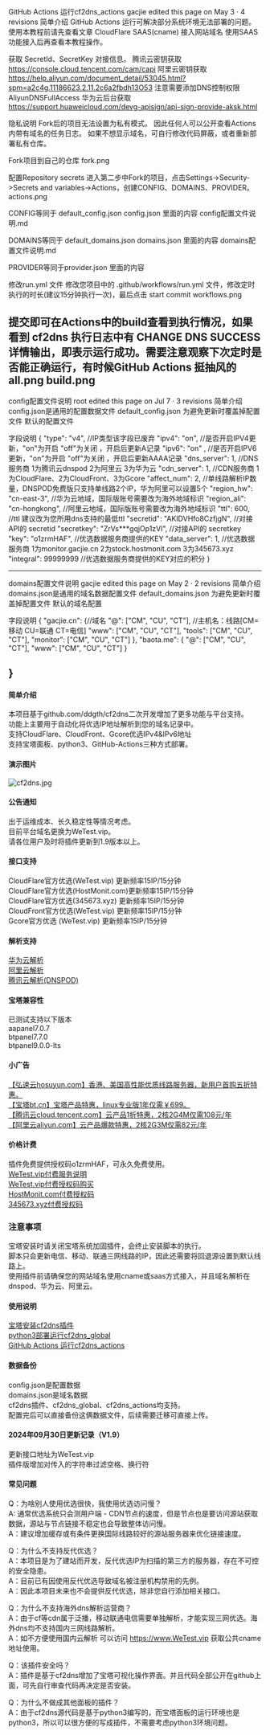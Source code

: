 GitHub Actions 运行cf2dns_actions
gacjie edited this page on May 3 · 4 revisions
简单介绍
GitHub Actions 运行可解决部分系统环境无法部署的问题。
使用本教程前请先查看文章 CloudFlare SAAS(cname) 接入网站域名 使用SAAS功能接入后再查看本教程操作。

获取 SecretId、SecretKey 对接信息。
腾讯云密钥获取 https://console.cloud.tencent.com/cam/capi
阿里云密钥获取 https://help.aliyun.com/document_detail/53045.html?spm=a2c4g.11186623.2.11.2c6a2fbdh13O53 注意需要添加DNS控制权限 AliyunDNSFullAccess
华为云后台获取 https://support.huaweicloud.com/devg-apisign/api-sign-provide-aksk.html

隐私说明
Fork后的项目无法设置为私有模式。
因此任何人可以公开查看Actions内带有域名的任务日志。
如果不想显示域名，可自行修改代码屏蔽，或者重新部署私有仓库。

Fork项目到自己的仓库
fork.png

配置Repository secrets
进入第二步中Fork的项目，点击Settings->Security->Secrets and variables->Actions，创建CONFIG、DOMAINS、PROVIDER。
actions.png

CONFIG等同于 default_config.json config.json 里面的内容
config配置文件说明.md

DOMAINS等同于 default_domains.json domains.json 里面的内容
domains配置文件说明.md

PROVIDER等同于provider.json 里面的内容

修改run.yml 文件
修改您项目中的 .github/workflows/run.yml 文件，修改定时执行的时长(建议15分钟执行一次)，最后点击 start commit
workflows.png

提交即可在Actions中的build查看到执行情况，如果看到 cf2dns 执行日志中有 CHANGE DNS SUCCESS详情输出，即表示运行成功。需要注意观察下次定时是否能正确运行，有时候GitHub Actions 挺抽风的
all.png build.png
-------------------------------------------------------------------------
config配置文件说明
root edited this page on Jul 7 · 3 revisions
简单介绍
config.json是通用的配置数据文件
default_config.json 为避免更新时覆盖掉配置文件 默认的配置文件

字段说明
{ "type": "v4", //IP类型该字段已废弃
"ipv4": "on", //是否开启IPV4更新，"on"为开启 "off"为关闭 ，开启后更新A记录
"ipv6": "on" , //是否开启IPV6更新，"on"为开启 "off"为关闭 ，开启后更新AAAA记录
"dns_server": 1, //DNS服务商 1为腾讯云dnspod 2为阿里云 3为华为云
"cdn_server": 1, //CDN服务商 1为CloudFlare、2为CloudFront、3为Gcore
"affect_num": 2, //单线路解析IP数量，DNSPOD免费版只支持单线路2个IP，华为阿里可以设置5个
"region_hw": "cn-east-3", //华为云地域，国际版账号需要改为海外地域标识
"region_ali": "cn-hongkong", //阿里云地域，国际版账号需要改为海外地域标识
"ttl": 600, //ttl 建议改为您所用dns支持的最低ttl
"secretid": "AKIDVHfo8CzfjgN", //对接API的 secretid
"secretkey": "ZrVs***gqjOp1zVl", //对接API的 secretkey
"key": "o1zrmHAF", //优选数据服务商提供的KEY
"data_server": 1, //优选数据服务商 1为monitor.gacjie.cn 2为stock.hostmonit.com 3为345673.xyz
"integral": 99999999 //优选数据服务商提供的KEY对应的积分
}

--------------------------------------------------------------------
domains配置文件说明
gacjie edited this page on May 2 · 2 revisions
简单介绍
domains.json是通用的域名数据配置文件
default_domains.json 为避免更新时覆盖掉配置文件 默认的域名配置

字段说明
{ "gacjie.cn": {//域名
"@": ["CM", "CU", "CT"], //主机名：线路[CM=移动 CU=联通 CT=电信]
"www": ["CM", "CU", "CT"],
"tools": ["CM", "CU", "CT"],
"monitor": ["CM", "CU", "CT"]
},
"baota.me": {
"@": ["CM", "CU", "CT"],
"www": ["CM", "CU", "CT"]
}

}
--------------------------------------------------------------------


#### 简单介绍     
本项目基于github.com/ddgth/cf2dns二次开发增加了更多功能与平台支持。    
功能上主要用于自动化将优选IP地址解析到您的域名记录中。    
支持CloudFlare、CloudFront、Gcore优选IPv4&IPv6地址    
支持宝塔面板、python3、GitHub-Actions三种方式部署。    
    
#### 演示图片    
 ![cf2dns.jpg](https://raw.githubusercontent.com/gacjie/cf2dns/main/cf2dns.jpg)   
        
#### 公告通知    
出于运维成本、长久稳定性等情况考虑。    
目前平台域名更换为WeTest.vip。    
请各位用户及时将插件更新到1.9版本以上。     
    
#### 接口支持    
CloudFlare官方优选(WeTest.vip)   更新频率15IP/15分钟   
CloudFlare官方优选(HostMonit.com)更新频率15IP/15分钟   
CloudFlare官方优选(345673.xyz)   更新频率15IP/15分钟    
CloudFront官方优选(WeTest.vip)   更新频率15IP/15分钟   
Gcore官方优选     (WeTest.vip)   更新频率15IP/15分钟   
        
#### 解析支持    
[华为云解析](https://support.huaweicloud.com/devg-apisign/api-sign-provide-aksk.html)   
[阿里云解析](https://help.aliyun.com/document_detail/53045.html?spm=a2c4g.11186623.2.11.2c6a2fbdh13O53)   
[腾讯云解析(DNSPOD)](https://console.cloud.tencent.com/cam/capi)   
         
#### 宝塔兼容性   
已测试支持以下版本    
aapanel7.0.7   
btpanel7.7.0    
btpanel9.0.0-lts    
         
#### 小广告
   
[【弘速云hosuyun.com】香港、美国高性能优质线路服务器，新用户首购五折特惠。](https://www.hosuyun.com/)  
[【宝塔bt.cn】宝塔产品特惠，linux专业版1年仅需￥699。](https://www.bt.cn/p/2PcEKn)    
[【腾讯云cloud.tencent.com】云产品1折特惠，2核2G4M仅需108元/年](https://curl.qcloud.com/zASK1SLm)     
[【阿里云aliyun.com】云产品爆款特惠，2核2G3M仅需82元/年](https://www.aliyun.com/minisite/goods?userCode=zqpad1gj)    
         
#### 价格计费    
插件免费提供授权码o1zrmHAF，可永久免费使用。    
[WeTest.vip付费服务说明](https://github.com/gacjie/cf2dns/wiki/WeTest付费服务说明)   
[WeTest.vip付费授权码购买](https://www.wetest.vip/dash/Account/register)   
[HostMonit.com付费授权码](https://shop.hostmonit.com/)   
[345673.xyz付费授权码](https://345673.xyz/)  
          
### 注意事项     
宝塔安装时请关闭宝塔系统加固插件，会终止安装脚本的执行。     
脚本只会更新电信、移动、联通三网线路的IP，因此还需要将回退源设置到默认线路上。      
使用插件前请确保您的网站域名使用cname或saas方式接入，并且域名解析在dnspod、华为云、阿里云。       
     
#### 使用说明   
[宝塔安装cf2dns插件](https://github.com/gacjie/cf2dns/wiki/宝塔安装cf2dns插件)   
[python3部署运行cf2dns_global](https://github.com/gacjie/cf2dns/wiki/python3部署运行cf2dns_global)  
[GitHub Actions 运行cf2dns_actions](https://github.com/gacjie/cf2dns/wiki/GitHub-Actions-运行cf2dns_actions)  
        
#### 数据备份     
config.json是配置数据    
domains.json是域名数据    
cf2dns插件、cf2dns_global、cf2dns_actions均支持。    
配置完后可以直接备份这俩数据文件，后续需要迁移可直接上传。     
   
#### 2024年09月30日更新记录（V1.9）            
更新接口地址为WeTest.vip   
插件版增加对传入的字符串过滤空格、换行符   
   
#### 常见问题        
   
Q：为啥别人使用优选很快，我使用优选访问慢？      
A: 通常优选系统只会测用户端 - CDN节点的速度，但是节点也是要访问源站获取数据，源站与节点链接不稳定也会导致整体访问慢。   
A：建议增加缓存或有条件更换国际线路较好的源站服务器来优化链接速度。   
      
Q：为什么不支持反代优选？      
A：本项目是为了建站而开发，反代优选IP为扫描的第三方的服务器，存在不可控的安全隐患。   
A：目前已有因使用反代优选导致域名被注册机构禁用的先例。      
A：因此本项目未来也不会提供反代优选，除非您自行添加相关接口。       
         
Q：为什么不支持海外dns解析运营商？        
A：由于cf等cdn属于泛播，移动联通电信需要单独解析，才能实现三网优选。海外dns均不支持国内三网线路解析。      
A：如不方便使用国内云解析 可以访问 https://www.WeTest.vip 获取公共cname地址使用。       
     
Q：该插件安全吗？      
A：插件是基于cf2dns增加了宝塔可视化操作界面。并且代码全部公开在github上面，可先自行审查代码再决定是否安装。      
      
Q：为什么不做成其他面板的插件？      
A：由于cf2dns源代码是基于python3编写的，而宝塔面板的运行环境也是python3，所以可以很方便的写成插件，不需要考虑python3环境问题。       
